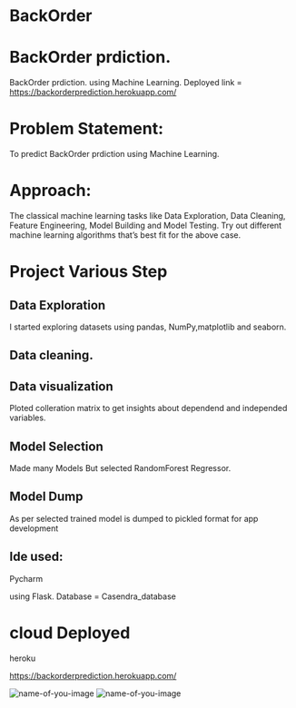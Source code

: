 # BackOrder
# BackOrder prdiction.
BackOrder prdiction. using Machine Learning.
Deployed link = https://backorderprediction.herokuapp.com/

# Problem Statement:
To predict BackOrder prdiction using Machine Learning.

# Approach:
The classical machine learning tasks like Data Exploration, Data Cleaning,
Feature Engineering, Model Building and Model Testing. Try out different machine
learning algorithms that’s best fit for the above case.

# Project Various Step
## Data Exploration
I started exploring datasets using pandas, NumPy,matplotlib and seaborn.

## Data cleaning.

## Data visualization
Ploted colleration matrix to get insights about dependend and independed variables.

## Model Selection 
Made many Models
But selected RandomForest Regressor.

## Model Dump
As per selected trained model is dumped to pickled format for app development

## Ide used:
Pycharm

using Flask.
Database = Casendra_database

# cloud Deployed 
heroku 

https://backorderprediction.herokuapp.com/

![name-of-you-image](https://github.com/KiranGangadhar01/BackOrder/blob/master/Screenshot%20(36).png)
![name-of-you-image](https://github.com/KiranGangadhar01/BackOrder/blob/master/Screenshot%20(38).png)

